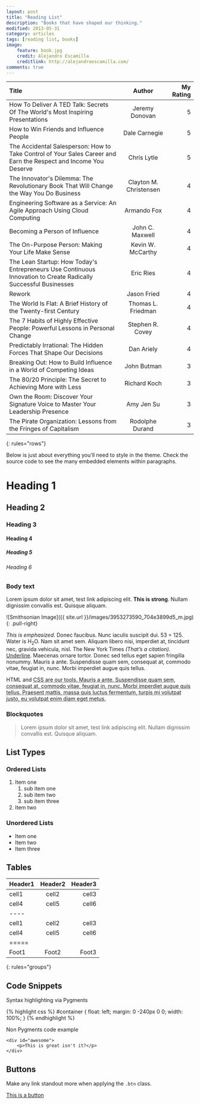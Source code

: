 ```yaml
---
layout: post
title: "Reading List"
description: "Books that have shaped our thinking."
modified: 2013-05-31
category: articles
tags: [reading list, books]
image:
	feature: book.jpg
	credit: Alejandro Escamilla
	creditlink: http://alejandroescamilla.com/
comments: true  
---
```


| Title | Author | My Rating |
|:--------|:-------:|--------:|
| How To Deliver A TED Talk: Secrets Of The World's Most Inspiring Presentations | Jeremy Donovan | 5 |
| How to Win Friends and Influence People | Dale Carnegie | 5 |
| The Accidental Salesperson: How to Take Control of Your Sales Career and Earn the Respect and Income You Deserve | Chris Lytle | 5 |
| The Innovator's Dilemma: The Revolutionary Book That Will Change the Way You Do Business | Clayton M. Christensen | 4 |
| Engineering Software as a Service: An Agile Approach Using Cloud Computing | Armando Fox | 4 |
| Becoming a Person of Influence | John C. Maxwell | 4 |
| The On-Purpose Person: Making Your Life Make Sense | Kevin W. McCarthy | 4 |
| The Lean Startup: How Today's Entrepreneurs Use Continuous Innovation to Create Radically Successful Businesses | Eric Ries | 4 |
| Rework | Jason Fried | 4 |
| The World Is Flat: A Brief History of the Twenty-first Century | Thomas L. Friedman | 4 |
| The 7 Habits of Highly Effective People: Powerful Lessons in Personal Change | Stephen R. Covey | 4 |
| Predictably Irrational: The Hidden Forces That Shape Our Decisions | Dan Ariely | 4 |
| Breaking Out: How to Build Influence in a World of Competing Ideas | John Butman | 3 |
| The 80/20 Principle: The Secret to Achieving More with Less | Richard Koch | 3 |
| Own the Room: Discover Your Signature Voice to Master Your Leadership Presence | Amy Jen Su | 3 |
| The Pirate Organization: Lessons from the Fringes of Capitalism | Rodolphe Durand | 3 |
{: rules="rows"}

Below is just about everything you'll need to style in the theme. Check the source code to see the many embedded elements within paragraphs.

# Heading 1

## Heading 2

### Heading 3

#### Heading 4

##### Heading 5

###### Heading 6

### Body text

Lorem ipsum dolor sit amet, test link adipiscing elit. **This is strong**. Nullam dignissim convallis est. Quisque aliquam.

![Smithsonian Image]({{ site.url }}/images/3953273590_704e3899d5_m.jpg)
{: .pull-right}

*This is emphasized*. Donec faucibus. Nunc iaculis suscipit dui. 53 = 125. Water is H<sub>2</sub>O. Nam sit amet sem. Aliquam libero nisi, imperdiet at, tincidunt nec, gravida vehicula, nisl. The New York Times <cite>(That’s a citation)</cite>. <u>Underline</u>. Maecenas ornare tortor. Donec sed tellus eget sapien fringilla nonummy. Mauris a ante. Suspendisse quam sem, consequat at, commodo vitae, feugiat in, nunc. Morbi imperdiet augue quis tellus.

HTML and <abbr title="cascading stylesheets">CSS<abbr> are our tools. Mauris a ante. Suspendisse quam sem, consequat at, commodo vitae, feugiat in, nunc. Morbi imperdiet augue quis tellus. Praesent mattis, massa quis luctus fermentum, turpis mi volutpat justo, eu volutpat enim diam eget metus.

### Blockquotes

> Lorem ipsum dolor sit amet, test link adipiscing elit. Nullam dignissim convallis est. Quisque aliquam.

## List Types

### Ordered Lists

1. Item one
   1. sub item one
   2. sub item two
   3. sub item three
2. Item two

### Unordered Lists

* Item one
* Item two
* Item three

## Tables

| Header1 | Header2 | Header3 |
|:--------|:-------:|--------:|
| cell1   | cell2   | cell3   |
| cell4   | cell5   | cell6   |
|----
| cell1   | cell2   | cell3   |
| cell4   | cell5   | cell6   |
|=====
| Foot1   | Foot2   | Foot3
{: rules="groups"}

## Code Snippets

Syntax highlighting via Pygments

{% highlight css %}
#container {
  float: left;
  margin: 0 -240px 0 0;
  width: 100%;
}
{% endhighlight %}

Non Pygments code example

    <div id="awesome">
        <p>This is great isn't it?</p>
    </div>

## Buttons

Make any link standout more when applying the `.btn` class.

<div markdown="0"><a href="#" class="btn">This is a button</a></div>
